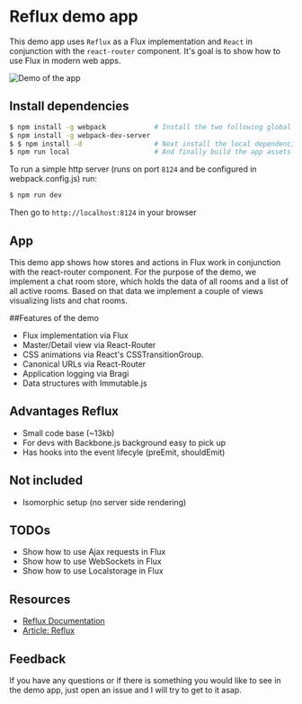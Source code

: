 # Reflux demo app

This demo app uses `Reflux` as a Flux implementation and `React` in conjunction with the `react-router` component. It's goal is to show how to use Flux in modern web apps.

![Demo of the app](https://raw.githubusercontent.com/roundrobin/reflux-react-router-webpack-demo/master/docs/DemoApp.gif)


## Install dependencies



```bash
$ npm install -g webpack            # Install the two following global node modules for ease.
$ npm install -g webpack-dev-server
$ $ npm install -d                  # Next install the local dependencies
$ npm run local                     # And finally build the app assets (bundle.js and main.css) 
```
To run a simple http server (runs on port `8124` and be configured in webpack.config.js) 
run: 

```bash
$ npm run dev
```

Then go to `http://localhost:8124` in your browser

## App

This demo app shows how stores and actions in Flux work in conjunction with the react-router component. For the
purpose of the demo, we implement a chat room store,  which holds the data of all rooms and a list of
all active rooms. Based on that data we implement a couple of views visualizing lists and chat rooms.

##Features of the demo
* Flux implementation via Flux
* Master/Detail view via React-Router
* CSS animations via React's CSSTransitionGroup.
* Canonical URLs via React-Router
* Application logging via Bragi
* Data structures with Immutable.js

## Advantages Reflux
* Small code base (~13kb)
* For devs with Backbone.js background easy to pick up
* Has hooks into the event lifecyle (preEmit, shouldEmit)
	

## Not included
* Isomorphic setup (no server side rendering)

## TODOs

* Show how to use Ajax requests in Flux
* Show how to use WebSockets in Flux
* Show how to use Localstorage in Flux

## Resources

* [Reflux Documentation](https://github.com/spoike/refluxjs)
* [Article: Reflux](http://henleyedition.com/building-an-app-using-react-and-refluxjs/)

## Feedback

If you have any questions or if there is something you would like to see in the demo 
app, just open an issue and I will try to get to it asap.
